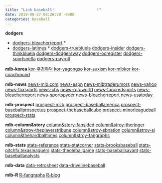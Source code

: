 ```yaml
---
title: "Link baseball!                   !"
date: 2019-08-27 08:26:28 -0400
categories: baseball
---
```


**dodgers**
* [dodgers-bleacherreport] *
* [dodgers-latimes] *
[dodgers-truebluela]
[dodgers-insider]
[dodgers-thinkbluela]
[dodgers-dodgersway]
[dodgers-ocregister]
[dodgers-sportsnetla]
[dodgers-payroll]

**mlb-korea**
[kor-주경야덕]
[kor-yagongso]
[kor-suxism]
[kor-mlbkor]
[kor-coachround]

**mlb-news**
[news-mlb.com]
[news-espn]
[news-mlbtraderumors]
[news-yahoo]
[news-foxsports]
[news-cbs]
[news-rotoworld]
[news-fancredsports]
[news-bleacherreport]
[news-sportspyder]
[news-bleacherreport]
[news-usatoday]

**mlb-prospect**
[prospect-milb]
[prospect-baseballamerica]
[prospect-baseballprospectus]
[prospect-thebaseballcube]
[prospect-minorleagueball]
[prospect-stats]

**mlb-column&story**
[column&story-fansided]
[column&stroy-theringer]
[column&stroy-theplayerstribune]
[column&stroy-sbnation]
[column&stroy-si]
[column&thehardballtimes]
[column&stroy-fangraphs]

**mlb-stats**
[stats-reference]
[stats-statcorner]
[stats-brooksbaseball]
[stats-pitchfx.texasleaguers]
[stats-theoleballgame]
[stats-baseballsavant]
[stats-baseballanalysts]

**mlb-data**
[data-retrosheet]
[data-drivelinebaseball]

**mlb-R**
[R-fangraphs]
[R-blog]

[dodgers-bleacherreport]: https://bleacherreport.com/los-angeles-dodgers
[dodgers-latimes]: https://www.latimes.com/sports/dodgers
[dodgers-truebluela]: https://www.truebluela.com/
[dodgers-insider]: https://dodgers.mlblogs.com/
[dodgers-thinkbluela]: http://www.thinkbluela.com/
[dodgers-dodgersway]: https://dodgersway.com/
[dodgers-ocregister]: https://www.ocregister.com/sports/mlb/los-angeles-dodgers/
[dodgers-sportsnetla]: http://www.sportsnetla.com
[dodgers-payroll]: https://www.spotrac.com/mlb/los-angeles-dodgers/payroll/

[kor-주경야덕]: https://post.naver.com/my.nhn?memberNo=25448623
[kor-yagongso]: http://www.yagongso.com/
[kor-suxism]: http://suxism.com/
[kor-mlbkor]: http://mlb.mbcsportsplus.com/#07D0
[kor-coachround]: http://coachround.com/

[news-mlb.com]: https://www.mlb.com/
[news-espn]: http://www.espn.com/mlb/
[news-mlbtraderumors]: https://www.mlbtraderumors.com/
[news-yahoo]: https://sports.yahoo.com/mlb/
[news-foxsports]: http://www.foxsports.com/mlb
[news-cbs]: https://www.cbssports.com/mlb/
[news-rotoworld]: http://www.rotoworld.com/sports/mlb/baseball?ls=roto:mlb:gnav
[news-fancredsports]: https://fancredsports.com/Categories/baseball
[news-bleacherreport]: http://bleacherreport.com/mlb
[news-sportspyder]: http://sportspyder.com/sports/mlb/news
[news-bleacherreport]: http://bleacherreport.com/mlb
[news-usatoday]: https://www.usatoday.com/sports/mlb/

[prospect-milb]: https://www.milb.com/
[prospect-baseballamerica]: https://www.baseballamerica.com/
[prospect-baseballprospectus]: https://www.baseballprospectus.com
[prospect-thebaseballcube]: http://www.thebaseballcube.com/prospects/
[prospect-minorleagueball]: https://www.minorleagueball.com/
[prospect-stats]: https://www.mlb.com/prospects/stats

[column&story-fansided]: https://fansided.com/mlb/
[column&stroy-theringer]: https://www.theringer.com/mlb
[column&stroy-theplayerstribune]: https://www.theplayerstribune.com/en-us/sports/baseball
[column&stroy-sbnation]: https://www.sbnation.com/mlb
[column&stroy-si]: https://www.si.com/mlb
[column&thehardballtimes]: https://tht.fangraphs.com/
[column&stroy-fangraphs]: https://www.fangraphs.com/

[stats-reference]: http://www.baseball-reference.com/
[stats-statcorner]: http://www.statcorner.com/index.php
[stats-brooksbaseball]: http://www.brooksbaseball.net
[stats-pitchfx.texasleaguers]: http://pitchfx.texasleaguers.com/
[stats-theoleballgame]: http://www.theoleballgame.com
[stats-baseballsavant]: https://baseballsavant.mlb.com/about
[stats-baseballanalysts]: http://baseballanalysts.com/archives/fx_visualizatio_1/

[data-retrosheet]: https://www.retrosheet.org/game.html
[data-drivelinebaseball]: https://www.drivelinebaseball.com/

[R-fangraphs]: https://tht.fangraphs.com/tht-live/importing-data-into-r/
[R-blog]: https://cinema4dr12.tistory.com/1061?category=675738





